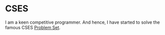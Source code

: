# CSES

I am a keen competitive programmer. And hence, I have started to solve the famous CSES [Problem Set](https://cses.fi/problemset/list/).
